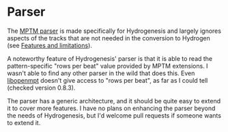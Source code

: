 # Parser

The [MPTM parser](../src/mptm_parser.py) is made specifically for Hydrogenesis and largely ignores aspects of the tracks that are not needed in the conversion to Hydrogen (see [Features and limitations](./features.md)).

A noteworthy feature of Hydrogenesis' parser is that it is able to read the pattern-specific "rows per beat" value provided by MPTM extensions. I wasn't able to find any other parser in the wild that does this. Even [libopenmpt](https://lib.openmpt.org/libopenmpt/) doesn't give access to "rows per beat", as far as I could tell (checked version 0.8.3).

The parser has a generic architecture, and it should be quite easy to extend it to cover more features. I have no plans on enhancing the parser beyond the needs of Hydrogenesis, but I'd welcome pull requests if someone wants to extend it.
